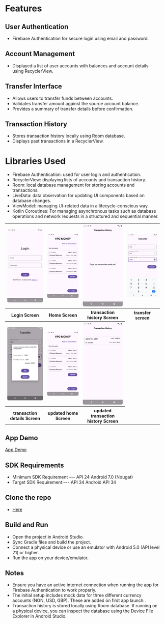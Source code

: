 # Features
## User Authentication
- Firebase Authentication for secure login using email and password.
## Account Management
- Displayed a list of user accounts with balances and account details using RecyclerView.
## Transfer Interface
- Allows users to transfer funds between accounts.
- Validates transfer amount against the source account balance.
- Provides a summary of transfer details before confirmation.
## Transaction History
- Stores transaction history locally using Room database.
- Displays past transactions in a RecyclerView.

# Libraries Used
- Firebase Authentication: used for user login and authentication.
- RecyclerView: displaying lists of accounts and transaction history.
- Room: local database management for storing accounts and transactions.
- LiveData: data observation for updating UI components based on database changes.
- ViewModel: managing UI-related data in a lifecycle-conscious way.
- Kotlin Coroutines: For managing asynchronous tasks such as database operations and network requests in a structured and sequential manner.

<table> 
<tr> 
<th> <img src= "https://github.com/Chinazablossom/VPD/blob/main/login.png?raw=true" width="200" ></th>
<th> <img src= "https://github.com/Chinazablossom/VPD/blob/main/home_screen.png?raw=true" width="200" ></th> 
<th> <img src= "https://github.com/Chinazablossom/VPD/blob/main/th_1.png?raw=true" width="200" ></th>
<th> <img src= "https://github.com/Chinazablossom/VPD/blob/main/trans1.png?raw=true" width="200" ></th>
</tr>

<tr> 
<th>Login Screen</th> 
<th>Home Screen</th> 
<th>transaction history Screen</th> 
<th>transfer screen</th> 
</tr>

<tr> 
<th><img src= "https://github.com/Chinazablossom/VPD/blob/main/trans2.png?raw=true" width="200" ></th>
<th><img src= "https://github.com/Chinazablossom/VPD/blob/main/updated_home.png?raw=true" width="200" ></th>
<th><img src= "https://github.com/Chinazablossom/VPD/blob/main/th_2.png?raw=true" width="200" ></th> 
</tr>  

<tr> 
<th>transaction details Screen</th> 
<th>updated home Screen</th> 
<th>updated transaction history Screen</th> 
</tr>
</table>

## App Demo
[App Demo](https://github.com/Chinazablossom/VPD/assets/107410128/99c39abc-7b20-4f74-b855-1c7256133cc7)




## SDK Requirements
- Minimum SDK Requirement --- API 24 Android 7.0 (Nougat)
- Target SDK Requirement –-- API 34 Android API 34

## Clone the repo
- [Here](https://github.com/Chinazablossom/VPD.git)

## Build and Run
- Open the project in Android Studio.
- Sync Gradle files and build the project.
- Connect a physical device or use an emulator with Android 5.0 (API level 21) or higher.
- Run the app on your device/emulator.
  
## Notes
- Ensure you have an active internet connection when running the app for Firebase Authentication to work properly.
- The initial setup includes mock data for three different currency accounts (NGN, USD, GBP). These are added on first app launch .
- Transaction history is stored locally using Room database. If running on a physical device, you can inspect the database using the Device File Explorer in Android Studio.

